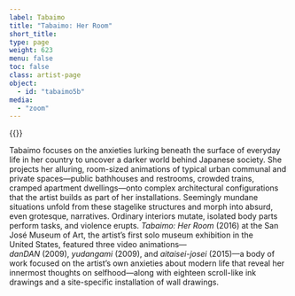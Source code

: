 ```yaml
---
label: Tabaimo
title: "Tabaimo: Her Room"
short_title:
type: page
weight: 623
menu: false
toc: false
class: artist-page
object:
  - id: "tabaimo5b"
media:
  - "zoom"
---
```

{{<q-figure id="tabaimo5b">}}

Tabaimo focuses on the anxieties lurking beneath the surface of everyday life in her country to uncover a darker world behind Japanese society. She projects her alluring, room-sized animations of typical urban communal and private spaces—public bathhouses and restrooms, crowded trains, cramped apartment dwellings—onto complex architectural configurations that the artist builds as part of her installations. Seemingly mundane situations unfold from these stagelike structures and morph into absurd, even grotesque, narratives. Ordinary interiors mutate, isolated body parts perform tasks, and violence erupts. *Tabaimo: Her Room* (2016) at the San José Museum of Art, the artist’s first solo museum exhibition in the United States, featured three video animations—*danDAN* (2009), *yudangami* (2009), and *aitaisei-josei* (2015)—a body of work focused on the artist’s own anxieties about modern life that reveal her innermost thoughts on selfhood—along with eighteen scroll-like ink drawings and a site-specific installation of wall drawings.
